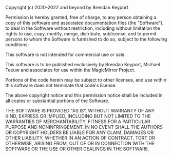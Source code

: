 Copyright (c) 2020-2022 and beyond by Brendan Keyport

Permission is hereby granted, free of charge, to any person obtaining a copy of this software and associated documentation files
(the "Software"), to deal in the Software without restriction, including without limitation the rights to use, copy, modify, merge, distribute,
sublicense, and to permit persons to whom the Software is furnished to do so, subject to the following conditions:

This software is not intended for commercial use or sale. 

This software is to be published exclusively by Brendan Keyport, Michael Teeuw and associates for use within the MagicMirror Project. 

Portions of the code herein may be subject to other licenses, and use within this software does not terminate that code's license. 

The above copyright notice and this permission notice shall be included in all copies or substantial portions of the Software.

THE SOFTWARE IS PROVIDED "AS IS", WITHOUT WARRANTY OF ANY KIND, EXPRESS OR IMPLIED, INCLUDING BUT NOT LIMITED TO THE WARRANTIES OF MERCHANTABILITY,
FITNESS FOR A PARTICULAR PURPOSE AND NONINFRINGEMENT. IN NO EVENT SHALL THE AUTHORS OR COPYRIGHT HOLDERS BE LIABLE FOR ANY CLAIM, DAMAGES OR OTHER
LIABILITY, WHETHER IN AN ACTION OF CONTRACT, TORT OR OTHERWISE, ARISING FROM, OUT OF OR IN CONNECTION WITH THE SOFTWARE OR THE USE OR OTHER DEALINGS
IN THE SOFTWARE. 
